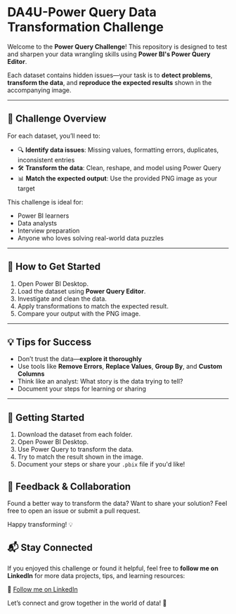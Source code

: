 # DA4U-Power Query Data Transformation Challenge

Welcome to the **Power Query Challenge**! This repository is designed to test and sharpen your data wrangling skills using **Power BI's Power Query Editor**.

Each dataset contains hidden issues—your task is to **detect problems**, **transform the data**, and **reproduce the expected results** shown in the accompanying image.

---

## 🎯 Challenge Overview

For each dataset, you’ll need to:

- 🔍 **Identify data issues**: Missing values, formatting errors, duplicates, inconsistent entries
- 🛠️ **Transform the data**: Clean, reshape, and model using Power Query
- 📊 **Match the expected output**: Use the provided PNG image as your target

This challenge is ideal for:
- Power BI learners
- Data analysts
- Interview preparation
- Anyone who loves solving real-world data puzzles

---

## 🚀 How to Get Started

1. Open Power BI Desktop.
2. Load the dataset using **Power Query Editor**.
3. Investigate and clean the data.
4. Apply transformations to match the expected result.
5. Compare your output with the PNG image.

---

## 💡 Tips for Success

- Don’t trust the data—**explore it thoroughly**
- Use tools like **Remove Errors**, **Replace Values**, **Group By**, and **Custom Columns**
- Think like an analyst: What story is the data trying to tell?
- Document your steps for learning or sharing

---

## 🚀 Getting Started

1. Download the dataset from each folder.
2. Open Power BI Desktop.
3. Use Power Query to transform the data.
4. Try to match the result shown in the image.
5. Document your steps or share your `.pbix` file if you'd like!

## 💬 Feedback & Collaboration

Found a better way to transform the data? Want to share your solution? Feel free to open an issue or submit a pull request.

Happy transforming! 💡

## 📬 Stay Connected

If you enjoyed this challenge or found it helpful, feel free to **follow me on LinkedIn** for more data projects, tips, and learning resources:

🔗 [Follow me on LinkedIn](https://www.linkedin.com/in/outmanbaz)

Let’s connect and grow together in the world of data! 🚀
